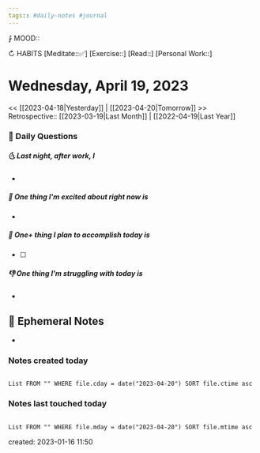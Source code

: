 ```yaml
---
tags:: #daily-notes #journal
---
```


⨑ MOOD::

↻ HABITS
[Meditate::✅]
[Exercise::]
[Read::]
[Personal Work::]

# Wednesday, April 19, 2023

<< [[2023-04-18|Yesterday]] | [[2023-04-20|Tomorrow]] >>
Retrospective:: [[2023-03-19|Last Month]] | [[2022-04-19|Last Year]]

### 📅 Daily Questions

##### 🌜 Last night, after work, I

-

##### 🙌 One thing I'm excited about right now is

-

##### 🚀 One+ thing I plan to accomplish today is

- [ ]

##### 👎 One thing I'm struggling with today is

-

## 📝 Ephemeral Notes

- 

### Notes created today

```dataview

List FROM "" WHERE file.cday = date("2023-04-20") SORT file.ctime asc

```

### Notes last touched today

```dataview

List FROM "" WHERE file.mday = date("2023-04-20") SORT file.mtime asc

```

created: 2023-01-16 11:50
